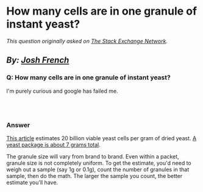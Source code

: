 # How many cells are in one granule of instant yeast?

_This question originally asked on [The Stack Exchange Network](https://cooking.stackexchange.com/q/105443)._

_By: [Josh French](https://cooking.stackexchange.com/u/81271)_
<br>
--------------------------------------------
### Q: How many cells are in one granule of instant yeast?
<p>I'm purely curious and google has failed me.</p>

<br><br>
### Answer 
<p><a href="http://www.mrmalty.com/calc/dry.html" rel="nofollow noreferrer">This article</a> estimates 20 billion viable yeast cells per gram of dried yeast. <a href="https://cooking.stackexchange.com/q/43882/45339">A yeast package is about 7 grams total</a>.</p>

<p>The granule size will vary from brand to brand. Even within a packet, granule size is not completely uniform. To get the estimate, you'd need to weigh out a sample (say 1g or 0.1g), count the number of granules in that sample, then do the math. The larger the sample you count, the better estimate you'll have.</p>

